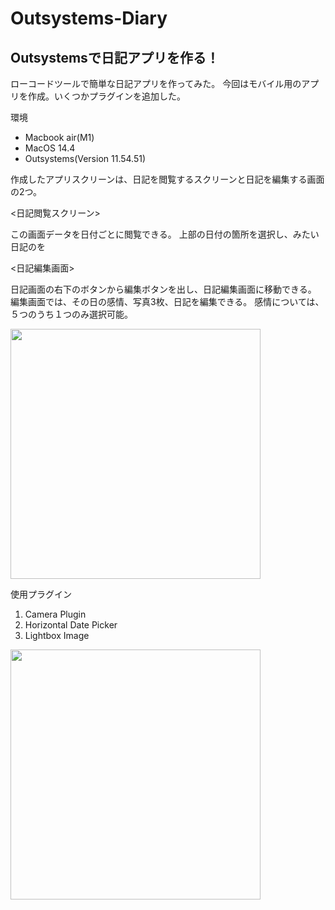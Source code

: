 # Outsystems-Diary

##  Outsystemsで日記アプリを作る！

ローコードツールで簡単な日記アプリを作ってみた。
今回はモバイル用のアプリを作成。いくつかプラグインを追加した。

環境
*  Macbook air(M1)
*  MacOS 14.4
*  Outsystems(Version 11.54.51)



作成したアプリスクリーンは、日記を閲覧するスクリーンと日記を編集する画面の2つ。


<日記閲覧スクリーン> 

この画面データを日付ごとに閲覧できる。
上部の日付の箇所を選択し、みたい日記のを



<日記編集画面>

日記画面の右下のボタンから編集ボタンを出し、日記編集画面に移動できる。
編集画面では、その日の感情、写真3枚、日記を編集できる。
感情については、５つのうち１つのみ選択可能。

 
<img src="https://github.com/yuto1201-UESG/Outsystems-Diary/assets/163832489/959d4971-349a-4525-be9f-b4785fea865e" width="400">

使用プラグイン
1.  Camera Plugin
2.  Horizontal Date Picker
3.  Lightbox Image

<img src="https://github.com/yuto1201-UESG/Outsystems-Diary/assets/163832489/21923cd2-5d3c-4dff-98ee-9cb73db921ce" width="400">










